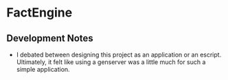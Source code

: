 # FactEngine

## Development Notes
* I debated between designing this project as an application or an escript.
Ultimately, it felt like using a genserver was a little much for such a 
simple application.
